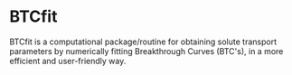# BTCfit
BTCfit is a computational package/routine for obtaining solute transport parameters by numerically fitting Breakthrough Curves (BTC's), in a more efficient and user-friendly way.
